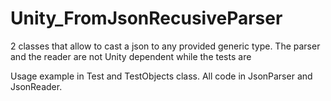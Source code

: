 # Unity_FromJsonRecusiveParser
2 classes that allow to cast a json to any provided generic type.
The parser and the reader are not Unity dependent while the tests are

Usage example in Test and TestObjects class.
All code in JsonParser and JsonReader. 

